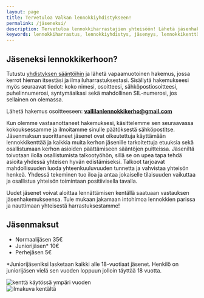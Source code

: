 ```yaml
---
layout: page
title: Tervetuloa Valkan lennokkiyhdistykseen!
permalink: /jäseneksi/
description: Tervetuloa lennokkiharrastajien yhteisöön! Lähetä jäsenhakemus meille ja aloita lennättäminen kentällä! Jäsenmaksun suorittaneet ovat oikeutettuja lennokkikentän käyttöön ja muihin jäsenetuihin. Tule mukaan jakamaan intohimoa lennokkien parissa ja nauttimaan yhteisestä harrastuksestamme Valkan lennokkiyhdistyksessä!
keywords: lennokkiharrastus, lennokkiyhdistys, jäsenyys, lennokkikenttä, lennättäminen, yhteisö, harrastus, Valkan lennokkiyhdistys
---
```


## Jäseneksi lennokkikerhoon?

Tutustu [yhdistyksen sääntöihin](/yhdistyksen-säännöt/) ja lähetä vapaamuotoinen hakemus, jossa kerrot hieman itsestäsi ja ilmailuharrastuksestasi. Sisällytä hakemukseesi myös seuraavat tiedot: koko nimesi, osoitteesi, sähköpostiosoitteesi, puhelinnumerosi, syntymäaikasi sekä mahdollinen SIL-numerosi, jos sellainen on olemassa.

Lähetä hakemus osoitteeseen: **<vallilanlennokkikerho@gmail.com>**

Kun olemme vastaanottaneet hakemuksesi, käsittelemme sen seuraavassa kokouksessamme ja ilmoitamme sinulle päätöksestä sähköpostitse. Jäsenmaksun suorittaneet jäsenet ovat oikeutettuja käyttämään lennokkikenttää ja kaikkia muita kerhon jäsenille tarkoitettuja etuuksia sekä osallistumaan kerhon asioiden päättämiseen sääntöjen puitteissa. Jäseniltä toivotaan ilolla osallistumista talkootyöhön, sillä se on upea tapa tehdä asioita yhdessä yhteisen hyvän edistämiseksi. Talkoot tarjoavat mahdollisuuden luoda yhteenkuuluvuuden tunnetta ja vahvistaa yhteisön henkeä. Yhdessä tekeminen tuo iloa ja antaa jokaiselle tilaisuuden vaikuttaa ja osallistua yhteisön toimintaan positiivisella tavalla.

Uudet jäsenet voivat aloittaa lennättämisen kentällä saatuaan vastauksen jäsenhakemukseensa. Tule mukaan jakamaan intohimoa lennokkien parissa ja nauttimaan yhteisestä harrastuksestamme!

## Jäsenmaksut

- Normaalijäsen 35€
- Juniorijäsen* 10€
- Perhejäsen 5€

*Juniorijäseniksi lasketaan kaikki alle 18-vuotiaat jäsenet. Henkilö on juniorijäsen vielä sen vuoden loppuun jolloin täyttää 18 vuotta.

<div class="image-container">
<img src="/images/lennokkikuvia/talvilennätys.jpg" alt="kenttä käytössä ympäri vuoden" />
</div>
<div class="image-container">
<img src="/images/lennokkikuvia/lennokkikenttä-3.jpg" alt="ilmakuva kentältä" />
</div>